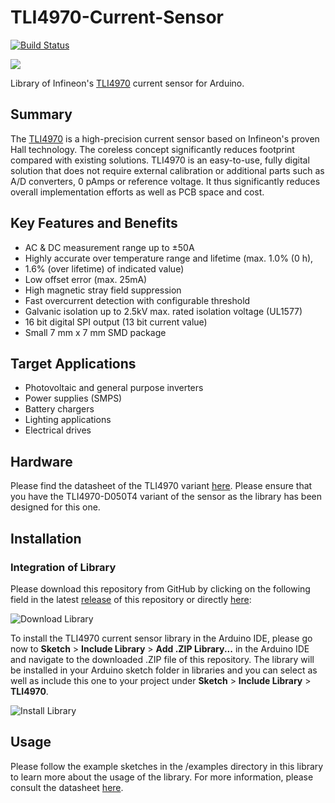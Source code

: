# TLI4970-Current-Sensor

[![Build Status](https://travis-ci.org/Infineon/TLI4970-D050T4-Current-Sensor.svg?branch=master)](https://travis-ci.org/Infineon/TLI4970-D050T4-Current-Sensor)

<img src="https://github.com/Infineon/Assets/blob/master/Pictures/TLI4970_PP.jpg">

Library of Infineon's [TLI4970](https://www.infineon.com/cms/de/product/sensor/magnetic-current-sensor/tli4970-d050t4/) current sensor for Arduino.

## Summary
The [TLI4970](https://www.infineon.com/cms/de/product/sensor/magnetic-current-sensor/tli4970-d050t4/) is a high-precision current sensor based on Infineon's proven Hall technology. 
The coreless concept significantly reduces footprint compared with existing solutions. TLI4970 is an easy-to-use, fully digital solution that does not require external calibration or additional parts such as A/D converters, 0 pAmps or reference voltage. It thus significantly reduces overall implementation efforts as well as PCB space and cost.

## Key Features and Benefits
* AC & DC measurement range up to ±50A
* Highly accurate over temperature range and lifetime (max. 1.0% (0 h), 
* 1.6% (over lifetime) of indicated value)
* Low offset error (max. 25mA)
* High magnetic stray field suppression
* Fast overcurrent detection with configurable threshold
* Galvanic isolation up to 2.5kV max. rated isolation voltage (UL1577)
* 16 bit digital SPI output (13 bit current value)
* Small 7 mm x 7 mm SMD package

## Target Applications
* Photovoltaic and general purpose inverters
* Power supplies (SMPS)
* Battery chargers
* Lighting applications
* Electrical drives

## Hardware
Please find the datasheet of the TLI4970 variant [here](https://www.infineon.com/dgdl/Infineon-TLI4970-D050T4-DS-v01_01-EN.pdf?fileId=5546d4625607bd1301562c43e04f38ad). 
Please ensure that you have the TLI4970-D050T4 variant of the sensor as the library has been designed for this one.

## Installation

### Integration of Library
Please download this repository from GitHub by clicking on the following field in the latest [release](https://github.com/Infineon/TLI4970-Current-Sensor/releases) of this repository or directly [here](https://github.com/Infineon/TLI4970-Current-Sensor/releases/V1.0.0/TLI4970-Current-Sensor.zip):

![Download Library](https://raw.githubusercontent.com/infineon/assets/master/Pictures/Releases_Generic.jpg)

To install the TLI4970 current sensor library in the Arduino IDE, please go now to **Sketch** > **Include Library** > **Add .ZIP Library...** in the Arduino IDE and navigate to the downloaded .ZIP file of this repository. The library will be installed in your Arduino sketch folder in libraries and you can select as well as include this one to your project under **Sketch** > **Include Library** > **TLI4970**.

![Install Library](https://raw.githubusercontent.com/infineon/assets/master/Pictures/Library_Install_ZIP.png)

## Usage
Please follow the example sketches in the /examples directory in this library to learn more about the usage of the library. For more information, please consult the datasheet [here](https://www.infineon.com/dgdl/Infineon-TLI4970-D050T4-DS-v01_01-EN.pdf?fileId=5546d4625607bd1301562c43e04f38ad).
